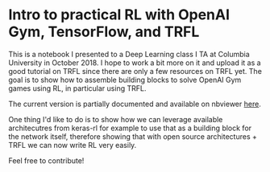 # Intro to practical RL with OpenAI Gym, TensorFlow, and TRFL

This is a notebook I presented to a Deep Learning class I TA at Columbia University in October 2018.
I hope to work a bit more on it and upload it as a good tutorial on TRFL since there are only a few resources on TRFL yet.
The goal is to show how to assemble building blocks to solve OpenAI Gym games using RL, in particular using TRFL.

The current version is partially documented and available on nbviewer [here](https://nbviewer.jupyter.org/github/jkafrouni/trfl_tutorial/blob/master/trfl_tutorial.ipynb).

One thing I'd like to do is to show how we can leverage available architecutres from keras-rl for example to use that as a building block for the network itself, therefore showing that with open source architectures + TRFL we can now write RL very easily.

Feel free to contribute!
